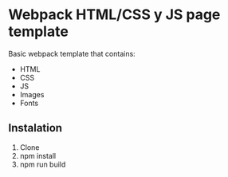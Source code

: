# Webpack HTML/CSS y JS page template
Basic webpack template that contains:
* HTML
* CSS
* JS
* Images
* Fonts

## Instalation
1. Clone
1. npm install
1. npm run build
